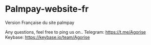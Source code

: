 # Palmpay-website-fr
Version Française du site palmpay

Any questions, feel free to ping us on.. Telegram: https://t.me/Agorise Keybase: https://keybase.io/team/Agorise
